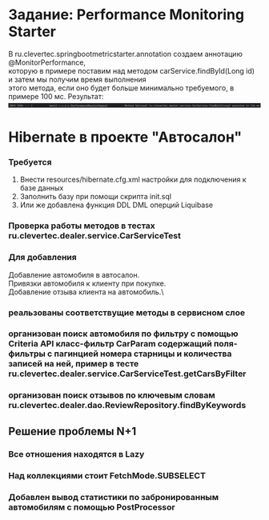 # Задание: Performance Monitoring Starter
В ru.clevertec.springbootmetricstarter.annotation создаем аннотацию @MonitorPerformance,  
которую в примере поставим над методом carService.findById(Long id) и затем мы получим время выполнения  
этого метода, если оно будет больше минимально требуемого, в примере 100 мс.
Результат:
![](./result.png)


# Hibernate в проекте "Автосалон" 
### Требуется
1. Внести resources/hibernate.cfg.xml настройки для подключения к базе данных
2. Заполнить базу при помощи скрипта init.sql
3. Или же добавлена функция DDL  DML оперций Liquibase 
### Проверка работы методов в тестах ru.clevertec.dealer.service.CarServiceTest

### Для добавления 
Добавление автомобиля в автосалон.\
Привязки автомобиля к клиенту при покупке.\
Добавление отзыва клиента на автомобиль.\
### реальзованы соответствущие методы в сервисном слое
### организован поиск автомобиля по фильтру с помощью Criteria API класс-фильтр CarParam содержащий поля-фильтры с пагинцией номера старницы и количества записей на ней, пример в тесте ru.clevertec.dealer.service.CarServiceTest.getCarsByFilter
### организован поиск отзывов по ключевым словам ru.clevertec.dealer.dao.ReviewRepository.findByKeywords

## Решение проблемы N+1 
### Все отношения находятся в Lazy
### Над коллекциями стоит FetchMode.SUBSELECT

### Добавлен вывод статистики по забронированным автомобилям с помощью PostProcessor




